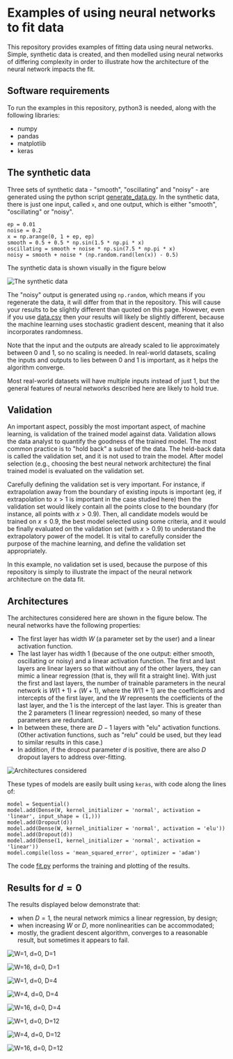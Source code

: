 # Examples of using neural networks to fit data

This repository provides examples of fitting data using neural networks.  Simple, synthetic data is created, and then modelled using neural networks of differing complexity in order to illustrate how the architecture of the neural network impacts the fit.

## Software requirements

To run the examples in this repository, python3 is needed, along with the following libraries:

- numpy
- pandas
- matplotlib
- keras

## The synthetic data

Three sets of synthetic data - "smooth", "oscillating" and "noisy" - are generated using the python script [generate_data.py](generate_data.py).  In the synthetic data, there is just one input, called `x`, and one output, which is either "smooth", "oscillating" or "noisy".

```
ep = 0.01
noise = 0.2
x = np.arange(0, 1 + ep, ep)
smooth = 0.5 + 0.5 * np.sin(1.5 * np.pi * x)
oscillating = smooth + noise * np.sin(7.5 * np.pi * x)
noisy = smooth + noise * (np.random.rand(len(x)) - 0.5)
```

The synthetic data is shown visually in the figure below

![The synthetic data](data.svg)

The "noisy" output is generated using `np.random`, which means if you regenerate the data, it will differ from that in the repository.  This will cause your results to be slightly different than quoted on this page.  However, even if you use [data.csv](data.csv) then your results will likely be slightly different, because the machine learning uses stochastic gradient descent, meaning that it also incorporates randomness.

Note that the input and the outputs are already scaled to lie approximately between 0 and 1, so no scaling is needed.  In real-world datasets, scaling the inputs and outputs to lies between 0 and 1 is important, as it helps the algorithm converge.

Most real-world datasets will have multiple inputs instead of just 1, but the general features of neural networks described here are likely to hold true.

## Validation

An important aspect, possibly the most important aspect, of machine learning, is validation of the trained model against data.  Validation allows the data analyst to quantify the goodness of the trained model.  The most common practice is to "hold back" a subset of the data.  The held-back data is called the validation set, and it is not used to train the model.  After model selection (e.g., choosing the best neural network architecture) the final trained model is evaluated on the validation set.

Carefully defining the validation set is very important.  For instance, if extrapolation away from the boundary of existing inputs is important (eg, if extrapolation to $x > 1$ is important in the case studied here) then the validation set would likely contain all the points close to the boundary (for instance, all points with $x > 0.9$).  Then, all candidate models would be trained on $x \leq 0.9$, the best model selected using some criteria, and it would be finally evaluated on the validation set (with $x > 0.9$) to understand the extrapolatory power of the model.  It is vital to carefully consider the purpose of the machine learning, and define the validation set appropriately.

In this example, no validation set is used, because the purpose of this repository is simply to illustrate the impact of the neural network architecture on the data fit.

## Architectures

The architectures considered here are shown in the figure below.  The neural networks have the following properties:

- The first layer has width $W$ (a parameter set by the user) and a linear activation function.
- The last layer has width 1 (because of the one output: either smooth, oscillating or noisy) and a linear activation function.  The first and last layers are linear layers so that without any of the other layers, they can mimic a linear regression (that is, they will fit a straight line).  With just the first and last layers, the number of trainable parameters in the neural network is $W(1 + 1) + (W + 1)$, where the $W(1 + 1)$ are the coefficients and intercepts of the first layer, and the $W$ represents the coefficients of the last layer, and the $1$ is the intercept of the last layer.  This is greater than the 2 parameters (1 linear regression) needed, so many of these parameters are redundant.
- In between these, there are $D - 1$ layers with "elu" activation functions.  (Other activation functions, such as "relu" could be used, but they lead to similar results in this case.)
- In addition, if the dropout parameter $d$ is positive, there are also $D$ dropout layers to address over-fitting.

![Architectures considered](architectures.png)

These types of models are easily built using `keras`, with code along the lines of:

```
model = Sequential()
model.add(Dense(W, kernel_initializer = 'normal', activation = 'linear', input_shape = (1,)))
model.add(Dropout(d))
model.add(Dense(W, kernel_initializer = 'normal', activation = 'elu'))
model.add(Dropout(d))
model.add(Dense(1, kernel_initializer = 'normal', activation = 'linear'))
model.compile(loss = 'mean_squared_error', optimizer = 'adam')
```

The code [fit.py](fit.py) performs the training and plotting of the results.

## Results for $d=0$

The results displayed below demonstrate that:

- when $D = 1$, the neural network mimics a linear regression, by design;
- when increasing $W$ or $D$, more nonlinearities can be accommodated;
- mostly, the gradient descent algorithm, converges to a reasonable result, but sometimes it appears to fail.

![W=1, d=0, D=1](result_1_0.0_1.png)

![W=16, d=0, D=1](result_16_0.0_1.png)

![W=1, d=0, D=4](result_1_0.0_4.png)

![W=4, d=0, D=4](result_4_0.0_4.png)

![W=16, d=0, D=4](result_16_0.0_4.png)

![W=1, d=0, D=12](result_1_0.0_12.png)

![W=4, d=0, D=12](result_4_0.0_12.png)

![W=16, d=0, D=12](result_16_0.0_12.png)











